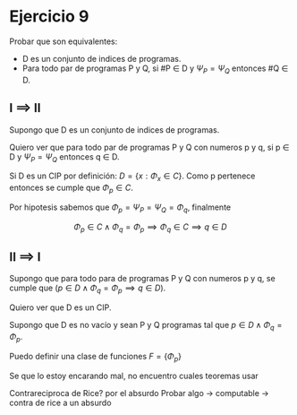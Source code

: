 # Ejercicio 9

Probar que son equivalentes:

- D es un conjunto de indices de programas.
- Para todo par de programas P y Q, si #P $\in$ D y $\Psi_P=\Psi_Q$ entonces #Q $\in$ D.

## I $\implies$ II

Supongo que D es un conjunto de indices de programas.

Quiero ver que para todo par de programas P y Q con numeros p y q, si p $\in$ D y $\Psi_P=\Psi_Q$ entonces q $\in$ D.

Si D es un CIP por definición: $D=\{x:\Phi_x \in C\}$. Como p pertenece entonces se cumple que $\Phi_p \in C$.

Por hipotesis sabemos que $\Phi_p = \Psi_P = \Psi_Q = \Phi_q$, finalmente

$$
\Phi_p \in C \land \Phi_q = \Phi_p \implies \Phi_q \in C \implies q \in D
$$

## II $\implies$ I

Supongo que para todo para de programas P y Q con numeros p y q, se cumple que $(p \in D \land \Phi_q=\Phi_p \implies q \in D)$.

Quiero ver que D es un CIP. 

Supongo que D es no vacío y sean P y Q programas tal que $p \in D \land \Phi_q=\Phi_p$.

Puedo definir una clase de funciones $F = \{\Phi_p\}$

Se que lo estoy encarando mal, no encuentro cuales teoremas usar

Contrareciproca de Rice? por el absurdo
Probar algo -> computable -> contra de rice a un absurdo

